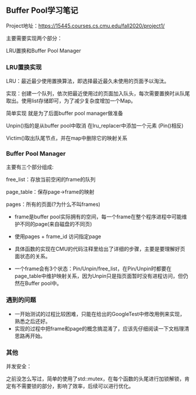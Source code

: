 ## Buffer Pool学习笔记

Project地址：https://15445.courses.cs.cmu.edu/fall2020/project1/

主要需要实现两个部分：

LRU置换和Buffer Pool Manager

### LRU置换实现

LRU：最近最少使用置换算法，即选择最近最久未使用的页面予以淘汰。

实现：创建一个队列，依次把最近使用过的页面加入队头，每次需要置换时从队尾取出。使用list存储即可，为了减少复杂度增加一个Map。

简单实现 就是为了后面buffer pool manager做准备

Unpin()指的是从buffer pool中取消 在lru_replacer中添加一个元素 (Pin()相反)

Victim()取出队尾节点，并在map中删除它的映射关系

### Buffer Pool Manager

主要有三个部分组成:

free_list：存放当前空闲的frame的队列

page_table：保存page->frame的映射

pages：所有的页面(?为什么不叫frames)

- frame是buffer pool实际拥有的空间，每一个frame在整个程序进程中可能维护不同的page(来自磁盘的不同页)

- 使用pages + frame_id 访问指定page

- 具体函数的实现在CMU的代码注释里给出了详细的步骤，主要是要理解好页面状态的关系。

- 一个frame会有3个状态：Pin/Unpin/free_list，在Pin/Unpin时都要在page_table中维护映射关系，因为Unpin只是指页面暂时没有进程访问，但仍然在Buffer pool中。


### 遇到的问题

- 一开始测试的过程比较困难，只能在给出的GoogleTest中修改用例来实现，熟悉之后还好。
- 实现的过程中把frame和page的概念搞混淆了，应该先仔细阅读一下文档理清思路再开始。

### 其他

并发安全：

之前没怎么写过，简单的使用了std::mutex，在每个函数的头尾进行加锁解锁，肯定有不需要锁的部分，影响了效率，后续可以进行优化。

